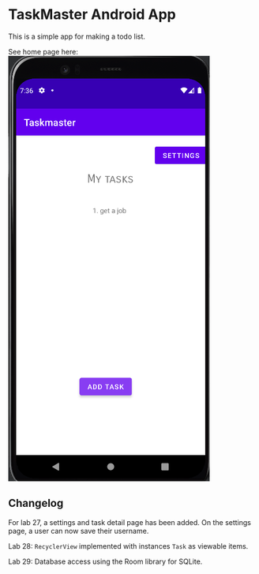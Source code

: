 # TaskMaster Android App

This is a simple app for making a todo list.

See home page here: ![Home page](../screenshots/home-page-lab-29.png)

## Changelog

For lab 27, a settings and task detail page has been added. On the settings page, a user can now save their username.

Lab 28: `RecyclerView` implemented with instances `Task` as viewable items. 

Lab 29: Database access using the Room library for SQLite.